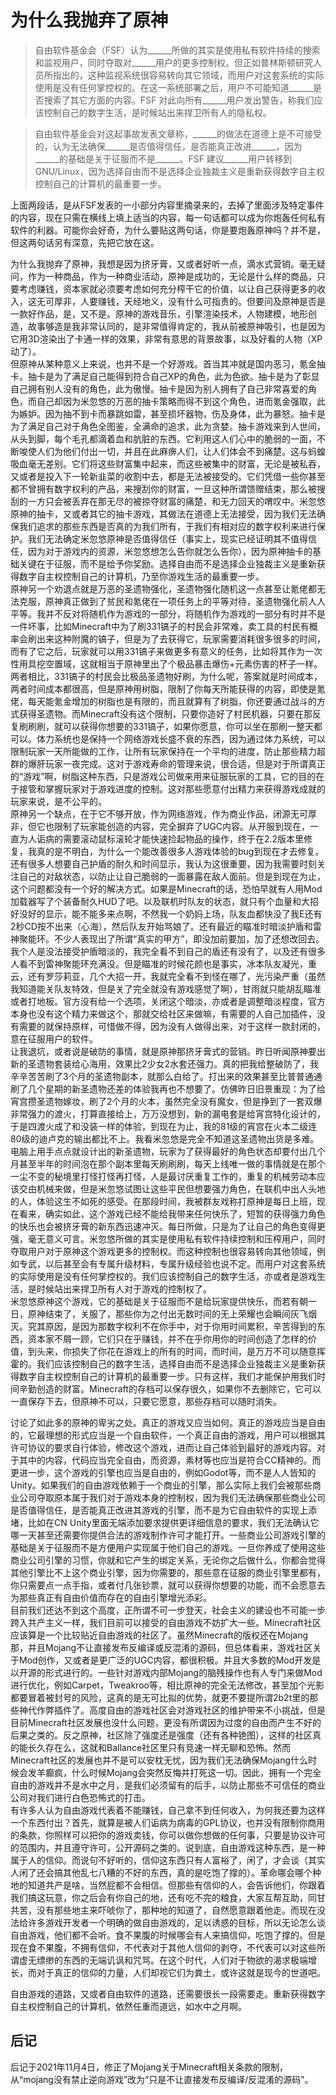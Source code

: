 # 为什么我抛弃了原神

> 自由软件基金会（FSF）认为\_\_\_\_\_\_所做的其实是使用私有软件持续的搜索和监视用户，同时夺取对\_\_\_\_\_\_用户的更多控制权。但正如普林斯顿研究人员所指出的，这种监视系统很容易转向其它领域，而用户对这套系统的实际使用是没有任何掌控权的。在这一系统部署之后，用户不可能知道\_\_\_\_\_\_是否搜索了其它方面的内容。FSF 对此向所有\_\_\_\_\_\_用户发出警告，称我们应该控制自己的数字生活，是时候站出来捍卫所有人的隐私权。

> 自由软件基金会对这起事故发表文章称，\_\_\_\_\_\_的做法在道德上是不可接受的，认为无法确保\_\_\_\_\_\_是否值得信任，是否能真正改进\_\_\_\_\_\_，因为\_\_\_\_\_\_的基础是关于征服而不是\_\_\_\_\_\_。FSF 建议\_\_\_\_\_\_用户转移到 GNU/Linux，因为选择自由而不是选择企业独裁主义是重新获得数字自主权控制自己的计算机的最重要一步。

上面两段话，是从FSF发表的一小部分内容里摘录来的，去掉了里面涉及特定事件的内容，现在只需在横线上填上适当的内容，每一句话都可以成为你炮轰任何私有软件的利器。可能你会好奇，为什么要贴这两句话，你是要炮轰原神吗？并不是，但这两句话另有深意，先把它放在这。

为什么我抛弃了原神，我想是因为挤牙膏，又或者好听一点，滴水式营销。毫无疑问，作为一种商品，作为一种商业活动，原神是成功的，无论是什么样的商品，只要考虑赚钱，资本家就必须要考虑如何充分榨干它的价值，以让自己获得更多的收入，这无可厚非，人要赚钱，天经地义，没有什么可指责的。但要问及原神是否是一款好作品，是，又不是。原神的游戏音乐，引擎渲染技术，人物建模，地形创造，故事够造是我非常认同的，是非常值得肯定的，我从前被原神吸引，也是因为它用3D渲染出了卡通一样的效果，非常有意思的背景故事，以及好看的人物（XP动了）。  
但原神从某种意义上来说，也并不是一个好游戏。首当其冲就是国内恶习，氪金抽卡。抽卡是为了满足自己能得到符合自己XP的角色，此为色欲。抽卡是为了彰显自己拥有别人没有的角色，此为傲慢。抽卡是因为别人拥有了自己非常喜爱的角色，而自己却因为米忽悠的万恶的抽卡策略而得不到这个角色，进而氪金强取，此为嫉妒。因为抽不到卡而暴跳如雷，甚至损坏器物，伤及身体，此为暴怒。抽卡是为了满足自己对于角色全图鉴，全满命的追求，此为贪婪。抽卡游戏来到人世间，从头到脚，每个毛孔都滴着血和肮脏的东西。它利用这人们心中的脆弱的一面，不断唆使人们为他们付出一切，并且在此麻痹人们，让人们体会不到痛楚。这与蚂蝗吸血毫无差别。它们将这些财富集中起来，而这些被集中的财富，无论是被私吞，又或者是投入下一轮新韭菜的收割中去，都是无法被接受的。它们凭借一些你甚至都不曾拥有数字权利的产品，来搜刮你的财富，一旦这种所谓馈赠结束，那么被搜刮的一方只会被丢弃在那无尽的被掠夺财富的痛楚，和无力回天的喟叹中。米忽悠原神的抽卡，又或者其它的抽卡游戏，其做法在道德上无法接受，因为我们无法确保我们追求的那些东西是否真的为我们所有，于我们有相对应的数字权利来进行保护。我们无法确定米忽悠原神是否值得信任（事实上，现实已经证明其不值得信任，因为对于游戏内的资源，米忽悠想怎么告你就怎么告你），因为原神抽卡的基础关键在于征服，而不是给予你奖励。选择自由而不是选择企业独裁主义是重新获得数字自主权控制自己的计算机，乃至你游戏生活的最重要一步。  
原神另一个劝退点就是万恶的圣遗物强化，圣遗物强化随机这一点甚至让氪佬都无法克服，原神真正做到了贫民和氪佬在一项任务上的平等对待，圣遗物强化前人人平等。我并不反对将随机作为游戏的一部分，将随机作为游戏的一部分有时并不是一件坏事，比如Minecraft中为了刷331镐子的村民会非常难，卖工具的村民有概率会刷出来这种附魔的镐子，但是为了去获得它，玩家需要消耗很多很多的时间，而有了它之后，玩家就可以用331镐子来做更多有意义的任务，比如将其作为一次性用具挖空置域，这就相当于原神里出了个极品暴击爆伤+元素伤害的杯子一样。两者相比，331镐子的村民会比极品圣遗物好刷，为什么呢，答案就是时间成本，两者时间成本都很高，但是原神用树脂，限制了你每天所能获得的内容，即使是氪佬，每天能氪金增加的树脂也是有限的，而且就算有了树脂，你还要通过战斗的方式获得圣遗物。而Minecraft没有这个限制，只要你造好了村民机器，只要在那反复刷刷刷，就可以获得你想要的331镐子，如果你愿意，你可以坐在那刷一整天都可以。体力系统也是保持一个网络游戏长盛不衰的东西，因为通过体力系统，可以限制玩家一天所能做的工作，让所有玩家保持在一个平均的进度，防止那些精力超群的爆肝玩家一夜完成。这对于游戏寿命的管理来说，很合适，但是对于所谓真正的“游戏”啊，树脂这种东西，只是游戏公司做来用来征服玩家的工具，它的目的在于接管和掌握玩家对于游戏进度的控制。这对那些愿意付出精力来获得游戏成就的玩家来说，是不公平的。  
原神另一个缺点，在于它不够开放，作为网络游戏，作为商业作品，闭源无可厚非，但它也限制了玩家能创造的内容，完全摒弃了UGC内容。从开服到现在，一直为人诟病的需要滚动鼠标滚轮才能快速捡起物品的操作，终于在2.2版本里修复，我真的是不明白，为什么一个能改善很多人游戏体验的bug到现在才去修复。还有很多人想要自己护盾的耐久和时间显示，我认为这很重要，因为我需要时刻关注自己的对敌状态，以防止让自己脆弱的一面暴露在敌人面前。但是到现在为止，这个问题都没有一个好的解决方式。如果是Minecraft的话，恐怕早就有人用Mod加载器写了个装备耐久HUD了吧。以及联机时队友的状态，就只有个血量和大招好没好的显示，能不能多来点啊，不然我一个奶妈上场，队友血都快没了我E还有2秒CD按不出来（心海），然后队友开始骂娘了。还有最近的瞄准时暗淡护盾和雷神聚能环。不少人表现出了所谓“真实的甲方”，即没加前要加，加了还想改回去。我个人是没法接受护盾暗淡的，我完全看不到自己的盾还有没有了，以及还有很多人看不到雷神聚能环充满没。但是瞄准的时候花颜也是事实，冰本队友凝光，重云，还有罗莎莉亚，几个大招一开，我就完全看不到怪在哪了，光污染严重（虽然我知道能关队友特效，但是关了完全就没有游戏感觉了啊），甘雨就只能胡乱瞄准或者打地板。官方没有给一个选项，关闭这个暗淡，亦或者是调整暗淡程度，官方本身也没有这个精力来做这个，那就交给社区来做嘛，有需要的人自己加插件，没有需要的就保持原样，可惜做不得，因为没有人做得出来，对于这样一款封闭的，意在征服用户的软件。  
让我退坑，或者说是破防的事情，就是原神那挤牙膏式的营销。昨日听闻原神要出新的圣遗物套装给心海用，效果比2少女2水套还强力。真的把我给整破防了，我辛辛苦苦刷了3个月的圣遗物副本，就那么白给了。打出来的效果甚至比普普通通刷了几个星期的新圣遗物还差的体验我再也不想要了。仿佛昨日旧景重现：为了给宵宫攒圣遗物嫁妆，刷了2个月的火本，虽然完全没有魔女，但是挣到了一套双爆非常强力的渡火，打算直接给上，万万没想到，新的漏电套是给宵宫特化设计的，于是四渡火成了和没装一样的体验，到现在为止，我的81级的宵宫在火本二级连80级的迪卢克的输出都比不上。我看米忽悠是完全不知道这圣遗物出货是多难。电脑上用手点点就设计出的新圣遗物，玩家为了获得最好的角色状态却要付出几个月甚至半年的时间泡在那个副本里每天刷刷刷，每天上线唯一做的事情就是在那个一尘不变的秘境里打怪打怪再打怪，人是最讨厌重复工作的，重复的机械劳动本应该交由机械来做，但是米忽悠试图让这些平民但想要强力角色，在联机中出人头地的人，体验这生不如死的感受。在那段时间，我被群友戏称打原神是每日上班，现在看来，确实如此，这个游戏已经不能给我带来任何快乐了，短暂的获得强力角色的快乐也会被挤牙膏的新东西迅速冲灭。每日所做，只是为了让自己的角色变得更强，毫无意义可言。米忽悠所做的其实是使用私有软件持续控制和压榨用户，同时夺取用户对于原神这个游戏更多的控制权。而这种控制也很容易转向其他领域，例如专武，以后甚至会有专属升级材料，专属升级经验也说不定。而用户对这套系统的实际使用是没有任何掌控权的。我们应该控制自己的数字生活，亦或者是游戏生活，是时候站出来捍卫所有人对于游戏的控制权了。  
米忽悠原神这个游戏，它的基础是关于征服而不是给玩家提供快乐，而若有朝一日，原神结束了，关服了，那些你为之付出无数时间的无上荣耀也会瞬间灰飞烟灭。究其原因，是因为那数字权利不在你手中，对于你用时间累积，辛苦得到的东西，资本家不屑一顾，它们只在乎赚钱，并不在乎你用你的时间创造了怎样的价值，到头来，你损失了你花在游戏上的所有的时间，而时间，是万万不可以随意挥霍的。我们应该控制自己的数字生活，选择自由而不是选择企业独裁主义是重新获得数字自主权控制自己的计算机的最重要一步。只有这样，我们才能保护用我们时间辛勤创造的财富。Minecraft的存档可以保存很久，如果你不去删除它，它可以一直保存下去，但原神不可以，只要它愿意，那些存档可以随时消失。

讨论了如此多的原神的卑劣之处。真正的游戏又应当如何。真正的游戏应当是自由的，它最理想的形式应当是一个自由软件，一个真正自由的游戏，用户可以根据其许可协议的要求自行体验，修改这个游戏，进而让自己体验到最好的游戏内容。对于其中的内容，代码应当完全自由，而资源，素材等也应当是符合CC精神的。而更进一步，这个游戏的引擎也应当是自由的，例如Godot等，而不是人人皆知的Unity。如果我们的自由游戏依赖于一个商业的引擎，那么实际上我们会被那些商业公司夺取原本属于我们对于游戏本身的控制权，因为我们无法确保那些商业公司是否值得信任，是否能真正改进其游戏的引擎，而不是为它自由软件的实现上添堵，比如在CN Unity里面无端添加要求提供更详细信息的要求，我们无法确认它哪一天甚至还需要你提供合法的游戏制作许可才能打开。一些商业公司游戏引擎的基础是关于征服而不是方便用户实现属于他们自己的游戏。一旦你养成了使用这些商业公司引擎的习惯，你就和它产生的绑定关系，无论你之后做什么，你都会觉得其他引擎比不上这个商业引擎，因为你需要的，那些意在征服的商业引擎里都有，你只需要点一点手指，或者付几张钞票，就可以获得你想要的功能，而不会愿意去为那些真正有自由价值而存在的自由引擎增光添彩。  
目前我们还达不到这个高度，正所谓不可一步登天，社会主义的建设也不可能一步跨入共产主义一样，我们目前可以接受的自由游戏不妨扩大一些。Minecraft社区应该算是一个比较贴近自由游戏的社区了。虽然Minecraft的版权还在Mojang那，并且Mojang不让直接发布反编译或反混淆的源码，但总体看来，游戏社区关于Mod创作，又或者是更广泛的UGC内容，都很积极。并且大多数的Mod开发是以开源的形式进行的。一些针对游戏内部Mojang的脑残操作也有人专门来做Mod进行优化，例如Carpet，Tweakroo等，相比原神的完全无法修改，甚至加个光影都要冒着被封号的风险，这真的是无可比拟的优势，就更不要提所谓2b2t里的那些神代作弊插件了。高度自由的游戏社区会对游戏社区的维护带来不小挑战，但是目前Minecraft社区发展也没什么问题，更没有所谓因为过度的自由而产生不好的后果之类的。反之原神，社区除了强度还是强度（还有各种铯图），这样的社区真的能长久存在么，这就和Ballance社区里只有竞速一样无聊和恐怖。然而Minecraft社区的发展也并不是可以安枕无忧，因为我们无法确保Mojang什么时候会发羊癫疯，什么时候Mojang会突然反悔并打死这一切。因此，拥有一个完全自由的游戏并不是水中之月，是我们必须留有的后手，以防止那些不可信任的商业公司对我们进行白色恐怖式的打击。  
有许多人认为自由游戏代表着不能赚钱，自己拿不到任何收入，为何我还要为这样一个东西付出？首先，就算是被人们诟病为病毒的GPL协议，也并没有限制你商用的条款，你照样可以把你的游戏卖钱，你可以做你想做的任何事，只要是协议许可的范围内，并且遵守许可，公开源码之类的。说到底，自由游戏这种东西，是一种属于人的信仰。而说句不好听的，信仰这东西只有人富裕了，闲了，才会谈（其实人闲了还会搞其他乱七八糟的不好的东西，真的是吃饱了撑的）。革命哪会哪个种地的知道共产是啥，当然屁都不会相信。但那些有信仰的人，会告诉他们，你跟着我们搞这玩意，你之后会有你自己的地，还有吃不完的粮食，大家互帮互助，同甘共苦，没有那些地主来吓唬你了，那种地的知道了，自然愿意跟着他走。而现在没法给许多游戏开发者一个明确的做自由游戏的，足以诱惑的目标，所以无论怎么谈自由游戏，他们都不会听。食不果腹的时候哪会有人来搞信仰，吃饱了撑的。但是现在食不果腹，不拥有信仰，不代表对于其他人信仰的剥夺，不代表可以对这些所谓虚无缥缈的东西的无端讥讽和咒骂。在这个时代，人们对于物欲的渴求极端增长，而对于真正的信仰的力量，人们却视它们为粪土，或许这就是现今的世道吧。  

自由游戏的道路，又或者自由软件的道路，还需要很长一段需要走。重新获得数字自主权控制自己的计算机，依然任重而道远，如水中之月啊。

## 后记

后记于2021年11月4日，修正了Mojang关于Minecraft相关条款的限制，从“mojang没有禁止逆向游戏”改为“只是不让直接发布反编译/反混淆的源码”。


